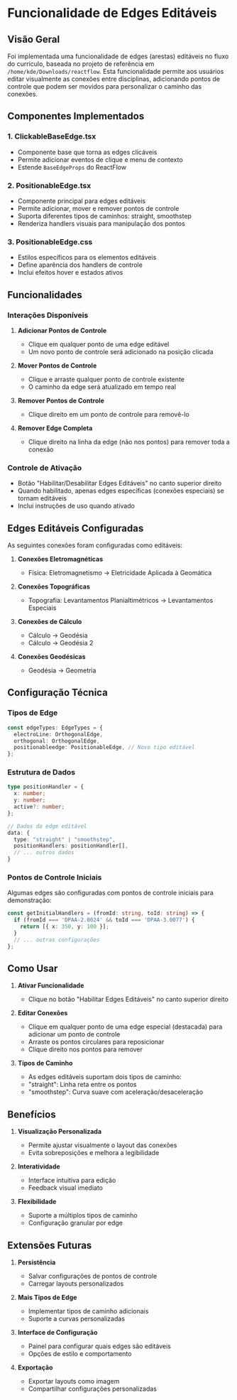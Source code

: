 # Funcionalidade de Edges Editáveis

## Visão Geral

Foi implementada uma funcionalidade de edges (arestas) editáveis no fluxo do currículo, baseada no projeto de referência em `/home/kde/Downloads/reactflow`. Esta funcionalidade permite aos usuários editar visualmente as conexões entre disciplinas, adicionando pontos de controle que podem ser movidos para personalizar o caminho das conexões.

## Componentes Implementados

### 1. ClickableBaseEdge.tsx
- Componente base que torna as edges clicáveis
- Permite adicionar eventos de clique e menu de contexto
- Estende `BaseEdgeProps` do ReactFlow

### 2. PositionableEdge.tsx
- Componente principal para edges editáveis
- Permite adicionar, mover e remover pontos de controle
- Suporta diferentes tipos de caminhos: straight, smoothstep
- Renderiza handlers visuais para manipulação dos pontos

### 3. PositionableEdge.css
- Estilos específicos para os elementos editáveis
- Define aparência dos handlers de controle
- Inclui efeitos hover e estados ativos

## Funcionalidades

### Interações Disponíveis

1. **Adicionar Pontos de Controle**
   - Clique em qualquer ponto de uma edge editável
   - Um novo ponto de controle será adicionado na posição clicada

2. **Mover Pontos de Controle**
   - Clique e arraste qualquer ponto de controle existente
   - O caminho da edge será atualizado em tempo real

3. **Remover Pontos de Controle**
   - Clique direito em um ponto de controle para removê-lo

4. **Remover Edge Completa**
   - Clique direito na linha da edge (não nos pontos) para remover toda a conexão

### Controle de Ativação

- Botão "Habilitar/Desabilitar Edges Editáveis" no canto superior direito
- Quando habilitado, apenas edges específicas (conexões especiais) se tornam editáveis
- Inclui instruções de uso quando ativado

## Edges Editáveis Configuradas

As seguintes conexões foram configuradas como editáveis:

1. **Conexões Eletromagnéticas**
   - Física: Eletromagnetismo → Eletricidade Aplicada à Geomática

2. **Conexões Topográficas**
   - Topografia: Levantamentos Planialtimétricos → Levantamentos Especiais

3. **Conexões de Cálculo**
   - Cálculo → Geodésia
   - Cálculo → Geodésia 2

4. **Conexões Geodésicas**
   - Geodésia → Geometria

## Configuração Técnica

### Tipos de Edge
```typescript
const edgeTypes: EdgeTypes = {
  electroLine: OrthogonalEdge,
  orthogonal: OrthogonalEdge,
  positionableedge: PositionableEdge, // Novo tipo editável
};
```

### Estrutura de Dados
```typescript
type positionHandler = {
  x: number;
  y: number;
  active?: number;
};

// Dados da edge editável
data: {
  type: "straight" | "smoothstep",
  positionHandlers: positionHandler[],
  // ... outros dados
}
```

### Pontos de Controle Iniciais

Algumas edges são configuradas com pontos de controle iniciais para demonstração:

```typescript
const getInitialHandlers = (fromId: string, toId: string) => {
  if (fromId === 'DPAA-2.0024' && toId === 'DPAA-3.0077') {
    return [{ x: 350, y: 100 }];
  }
  // ... outras configurações
};
```

## Como Usar

1. **Ativar Funcionalidade**
   - Clique no botão "Habilitar Edges Editáveis" no canto superior direito

2. **Editar Conexões**
   - Clique em qualquer ponto de uma edge especial (destacada) para adicionar um ponto de controle
   - Arraste os pontos circulares para reposicionar
   - Clique direito nos pontos para remover

3. **Tipos de Caminho**
   - As edges editáveis suportam dois tipos de caminho:
   - "straight": Linha reta entre os pontos
   - "smoothstep": Curva suave com aceleração/desaceleração

## Benefícios

1. **Visualização Personalizada**
   - Permite ajustar visualmente o layout das conexões
   - Evita sobreposições e melhora a legibilidade

2. **Interatividade**
   - Interface intuitiva para edição
   - Feedback visual imediato

3. **Flexibilidade**
   - Suporte a múltiplos tipos de caminho
   - Configuração granular por edge

## Extensões Futuras

1. **Persistência**
   - Salvar configurações de pontos de controle
   - Carregar layouts personalizados

2. **Mais Tipos de Edge**
   - Implementar tipos de caminho adicionais
   - Suporte a curvas personalizadas

3. **Interface de Configuração**
   - Painel para configurar quais edges são editáveis
   - Opções de estilo e comportamento

4. **Exportação**
   - Exportar layouts como imagem
   - Compartilhar configurações personalizadas 